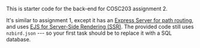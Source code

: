 This is starter code for the back-end for COSC203 assignment 2.

It's similar to assignment 1, except it has an [Express Server for path routing](http://expressjs.com/en/guide/routing.html), and uses [EJS for Server-Side Rendering (SSR)](https://ejs.co/). The provided code still uses `nzbird.json` --- so your first task should be to replace it with a SQL database.